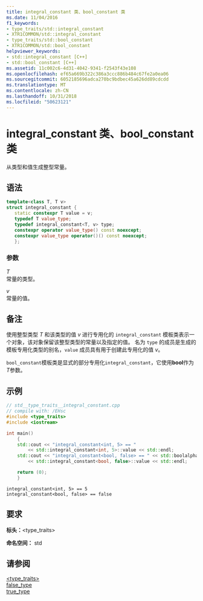 ```yaml
---
title: integral_constant 类、bool_constant 类
ms.date: 11/04/2016
f1_keywords:
- type_traits/std::integral_constant
- XTR1COMMON/std::integral_constant
- type_traits/std::bool_constant
- XTR1COMMON/std::bool_constant
helpviewer_keywords:
- std::integral_constant [C++]
- std::bool_constant [C++]
ms.assetid: 11c002c6-4d31-4042-9341-f2543f43e108
ms.openlocfilehash: ef65a669b322c386a3ccc886b484c67fe2a0ea06
ms.sourcegitcommit: 6052185696adca270bc9bdbec45a626dd89cdcdd
ms.translationtype: MT
ms.contentlocale: zh-CN
ms.lasthandoff: 10/31/2018
ms.locfileid: "50623121"
---
```

# <a name="integralconstant-class-boolconstant-class"></a>integral_constant 类、bool_constant 类

从类型和值生成整型常量。

## <a name="syntax"></a>语法

```cpp
template<class T, T v>
struct integral_constant {
   static constexpr T value = v;
   typedef T value_type;
   typedef integral_constant<T, v> type;
   constexpr operator value_type() const noexcept;
   constexpr value_type operator()() const noexcept;
   };
```

### <a name="parameters"></a>参数

*T*<br/>
常量的类型。

*v*<br/>
常量的值。

## <a name="remarks"></a>备注

使用整型类型 *T* 和该类型的值 *v* 进行专用化的 `integral_constant` 模板类表示一个对象，该对象保留该整型类型的常量以及指定的值。 名为 `type` 的成员是生成的模板专用化类型的别名，`value` 成员具有用于创建此专用化的值 *v*。

`bool_constant`模板类是显式的部分专用化`integral_constant`，它使用**bool**作为*T*参数。

## <a name="example"></a>示例

```cpp
// std__type_traits__integral_constant.cpp
// compile with: /EHsc
#include <type_traits>
#include <iostream>

int main()
    {
    std::cout << "integral_constant<int, 5> == "
        << std::integral_constant<int, 5>::value << std::endl;
    std::cout << "integral_constant<bool, false> == " << std::boolalpha
        << std::integral_constant<bool, false>::value << std::endl;

    return (0);
    }

```

```Output
integral_constant<int, 5> == 5
integral_constant<bool, false> == false
```

## <a name="requirements"></a>要求

**标头：**\<type_traits>

**命名空间：** std

## <a name="see-also"></a>请参阅

[<type_traits>](../standard-library/type-traits.md)<br/>
[false_type](../standard-library/type-traits-typedefs.md#false_type)<br/>
[true_type](../standard-library/type-traits-typedefs.md#true_type)<br/>
